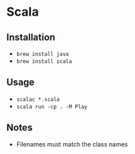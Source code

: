 # Scala

## Installation

* `brew install java`
* `brew install scala`

## Usage

* `scalac *.scala`
* `scala run -cp . -M Play`

## Notes

* Filenames must match the class names
